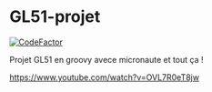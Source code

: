 # GL51-projet

[![CodeFactor](https://www.codefactor.io/repository/github/tibdub/gl51-projet/badge)](https://www.codefactor.io/repository/github/tibdub/gl51-projet)

Projet GL51
en groovy avece micronaute et tout ça !


https://www.youtube.com/watch?v=OVL7R0eT8jw
